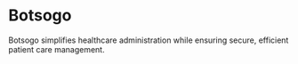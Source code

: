 # Botsogo
Botsogo simplifies healthcare administration while ensuring secure, efficient patient care management.
